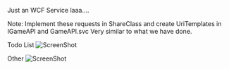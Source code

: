 Just an WCF Service laaa.... 

Note: Implement these requests in ShareClass and create UriTemplates in IGameAPI and GameAPI.svc
Very similar to what we have done.

Todo List
![ScreenShot](http://s13.postimg.org/7gcnpdbvr/WP_000260.jpg)

Other
![ScreenShot](http://s13.postimg.org/l8mh79d9j/WP_000259.jpg)
